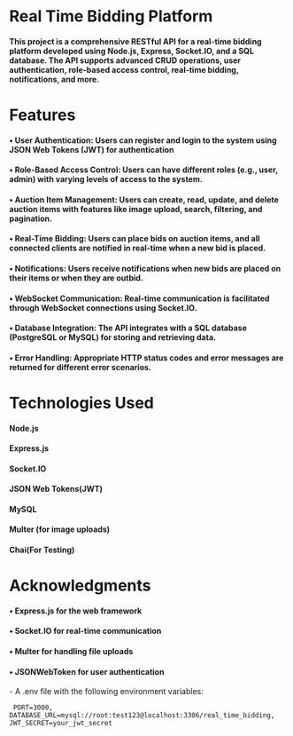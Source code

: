 <h1>Real Time Bidding Platform</h1>
<h4>This project is a comprehensive RESTful API for a real-time bidding platform developed using Node.js, Express, Socket.IO, and a SQL database. The API supports advanced CRUD operations, user authentication, role-based access control, real-time bidding, notifications, and more.</h4>
<h1>Features</h1>
<h4> • User Authentication: Users can register and login to the system using JSON Web Tokens (JWT) for authentication</h4>
<h4> • Role-Based Access Control: Users can have different roles (e.g., user, admin) with varying levels of access to the system.</h4>
<h4> • Auction Item Management: Users can create, read, update, and delete auction items with features like image upload, search, filtering, and pagination.</h4>
<h4> • Real-Time Bidding: Users can place bids on auction items, and all connected clients are notified in real-time when a new bid is placed.</h4>
<h4> • Notifications: Users receive notifications when new bids are placed on their items or when they are outbid.</h4>
<h4> • WebSocket Communication: Real-time communication is facilitated through WebSocket connections using Socket.IO.</h4>
<h4> • Database Integration: The API integrates with a SQL database (PostgreSQL or MySQL) for storing and retrieving data.</h4>
<h4> • Error Handling: Appropriate HTTP status codes and error messages are returned for different error scenarios.</h4>
<h1>Technologies Used</h1>
<h4>Node.js</h4>
<h4>Express.js</h4>
<h4>Socket.IO</h4>
<h4>JSON Web Tokens(JWT)</h4>
<h4>MySQL</h4>
<h4>Multer (for image uploads)</h4>
<h4>Chai(For Testing)</h4>
<h1>Acknowledgments</h1>
<h4> • Express.js for the web framework</h4>
<h4> • Socket.IO for real-time communication</h4>
<h4> • Multer for handling file uploads</h4>
<h4> • JSONWebToken for user authentication</h4>
- A .env file with the following environment variables:

`  PORT=3000, 
DATABASE_URL=mysql://root:test123@localhost:3306/real_time_bidding, 
JWT_SECRET=your_jwt_secret
`
    

